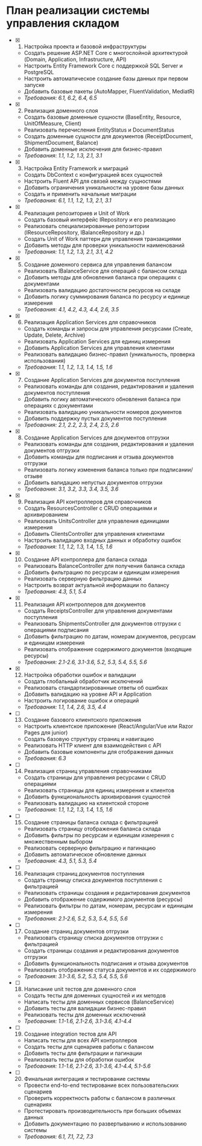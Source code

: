 # План реализации системы управления складом

- [x] 1. Настройка проекта и базовой инфраструктуры





  - Создать решение ASP.NET Core с многослойной архитектурой (Domain, Application, Infrastructure, API)
  - Настроить Entity Framework Core с поддержкой SQL Server и PostgreSQL
  - Настроить автоматическое создание базы данных при первом запуске
  - Добавить базовые пакеты (AutoMapper, FluentValidation, MediatR)
  - _Требования: 6.1, 6.2, 6.4, 6.5_

- [x] 2. Реализация доменного слоя





  - Создать базовые доменные сущности (BaseEntity, Resource, UnitOfMeasure, Client)
  - Реализовать перечисления EntityStatus и DocumentStatus
  - Создать доменные сущности для документов (ReceiptDocument, ShipmentDocument, Balance)
  - Добавить доменные исключения для бизнес-правил
  - _Требования: 1.1, 1.2, 1.3, 2.1, 3.1_

- [x] 3. Настройка Entity Framework и миграций





  - Создать DbContext с конфигурацией всех сущностей
  - Настроить Fluent API для связей между сущностями
  - Добавить ограничения уникальности на уровне базы данных
  - Создать и применить начальные миграции
  - _Требования: 6.1, 1.1, 1.2, 1.3, 2.1, 3.1_

- [x] 4. Реализация репозиториев и Unit of Work




  - Создать базовый интерфейс IRepository<T> и его реализацию
  - Реализовать специализированные репозитории (IResourceRepository, IBalanceRepository и др.)
  - Создать Unit of Work паттерн для управления транзакциями
  - Добавить методы для проверки уникальности наименований
  - _Требования: 1.1, 1.2, 1.3, 2.1, 3.1, 4.2_

- [x] 5. Создание доменного сервиса для управления балансом





  - Реализовать IBalanceService для операций с балансом склада
  - Добавить методы для обновления баланса при операциях с документами
  - Реализовать валидацию достаточности ресурсов на складе
  - Добавить логику суммирования баланса по ресурсу и единице измерения
  - _Требования: 4.1, 4.2, 4.3, 4.4, 2.6, 3.5_

- [x] 6. Реализация Application Services для справочников





  - Создать команды и запросы для управления ресурсами (Create, Update, Delete, Archive)
  - Реализовать Application Services для единиц измерения
  - Добавить Application Services для управления клиентами
  - Реализовать валидацию бизнес-правил (уникальность, проверка использования)
  - _Требования: 1.1, 1.2, 1.3, 1.4, 1.5, 1.6_

- [x] 7. Создание Application Services для документов поступления





  - Реализовать команды для создания, редактирования и удаления документов поступления
  - Добавить логику автоматического обновления баланса при операциях с документами
  - Реализовать валидацию уникальности номеров документов
  - Добавить поддержку пустых документов поступления
  - _Требования: 2.1, 2.2, 2.3, 2.4, 2.5, 2.6_

- [x] 8. Создание Application Services для документов отгрузки




  - Реализовать команды для создания, редактирования и удаления документов отгрузки
  - Добавить команды для подписания и отзыва документов отгрузки
  - Реализовать логику изменения баланса только при подписании/отзыве
  - Добавить валидацию непустых документов отгрузки
  - _Требования: 3.1, 3.2, 3.3, 3.4, 3.5, 3.6_

- [x] 9. Реализация API контроллеров для справочников









  - Создать ResourcesController с CRUD операциями и архивированием
  - Реализовать UnitsController для управления единицами измерения
  - Добавить ClientsController для управления клиентами
  - Настроить валидацию входных данных и обработку ошибок
  - _Требования: 1.1, 1.2, 1.3, 1.4, 1.5, 1.6_

- [x] 10. Создание API контроллера для баланса склада





  - Реализовать BalanceController для получения баланса склада
  - Добавить фильтрацию по ресурсам и единицам измерения
  - Реализовать серверную фильтрацию данных
  - Настроить возврат актуальной информации по балансу
  - _Требования: 4.3, 5.1, 5.4_

- [x] 11. Реализация API контроллеров для документов





  - Создать ReceiptsController для управления документами поступления
  - Реализовать ShipmentsController для документов отгрузки с операциями подписания
  - Добавить фильтрацию по датам, номерам документов, ресурсам и единицам измерения
  - Реализовать отображение содержимого документов (входящие ресурсы)
  - _Требования: 2.1-2.6, 3.1-3.6, 5.2, 5.3, 5.4, 5.5, 5.6_

- [x] 12. Настройка обработки ошибок и валидации





  - Создать глобальный обработчик исключений
  - Реализовать стандартизированные ответы об ошибках
  - Добавить валидацию на уровне API и Application
  - Настроить логирование ошибок и операций
  - _Требования: 1.1, 1.4, 2.6, 3.5, 4.4_

- [ ] 13. Создание базового клиентского приложения
  - Настроить клиентское приложение (React/Angular/Vue или Razor Pages для junior)
  - Создать базовую структуру страниц и навигацию
  - Реализовать HTTP клиент для взаимодействия с API
  - Добавить базовые компоненты для отображения данных
  - _Требования: 6.3_

- [ ] 14. Реализация страниц управления справочниками
  - Создать страницы для управления ресурсами с CRUD операциями
  - Реализовать страницы для единиц измерения и клиентов
  - Добавить функциональность архивирования сущностей
  - Реализовать валидацию на клиентской стороне
  - _Требования: 1.1, 1.2, 1.3, 1.4, 1.5, 1.6_

- [ ] 15. Создание страницы баланса склада с фильтрацией
  - Реализовать страницу отображения баланса склада
  - Добавить фильтры по ресурсам и единицам измерения с множественным выбором
  - Реализовать серверную фильтрацию и пагинацию
  - Добавить автоматическое обновление данных
  - _Требования: 4.3, 5.1, 5.3, 5.4_

- [ ] 16. Реализация страниц документов поступления
  - Создать страницу списка документов поступления с фильтрацией
  - Реализовать страницы создания и редактирования документов
  - Добавить отображение содержимого документов (ресурсы)
  - Реализовать фильтры по датам, номерам, ресурсам и единицам измерения
  - _Требования: 2.1-2.6, 5.2, 5.3, 5.4, 5.5, 5.6_

- [ ] 17. Создание страниц документов отгрузки
  - Реализовать страницу списка документов отгрузки с фильтрацией
  - Создать страницы создания и редактирования документов отгрузки
  - Добавить функциональность подписания и отзыва документов
  - Реализовать отображение статуса документов и их содержимого
  - _Требования: 3.1-3.6, 5.2, 5.3, 5.4, 5.5, 5.6_

- [ ] 18. Написание unit тестов для доменного слоя
  - Создать тесты для доменных сущностей и их методов
  - Написать тесты для доменных сервисов (BalanceService)
  - Добавить тесты для валидации бизнес-правил
  - Реализовать тесты для доменных исключений
  - _Требования: 1.1-1.6, 2.1-2.6, 3.1-3.6, 4.1-4.4_

- [ ] 19. Создание integration тестов для API
  - Написать тесты для всех API контроллеров
  - Создать тесты для сценариев работы с балансом
  - Добавить тесты для фильтрации и пагинации
  - Реализовать тесты для обработки ошибок
  - _Требования: 1.1-1.6, 2.1-2.6, 3.1-3.6, 4.1-4.4, 5.1-5.6_

- [ ] 20. Финальная интеграция и тестирование системы
  - Провести end-to-end тестирование всех пользовательских сценариев
  - Проверить корректность работы с балансом в различных сценариях
  - Протестировать производительность при больших объемах данных
  - Добавить документацию по развертыванию и использованию системы
  - _Требования: 6.1, 7.1, 7.2, 7.3_